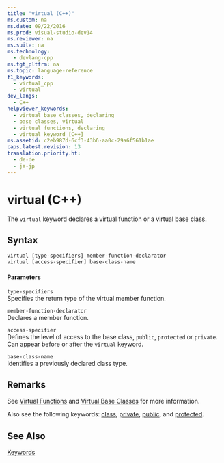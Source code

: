 ```yaml
---
title: "virtual (C++)"
ms.custom: na
ms.date: 09/22/2016
ms.prod: visual-studio-dev14
ms.reviewer: na
ms.suite: na
ms.technology: 
  - devlang-cpp
ms.tgt_pltfrm: na
ms.topic: language-reference
f1_keywords: 
  - virtual_cpp
  - virtual
dev_langs: 
  - C++
helpviewer_keywords: 
  - virtual base classes, declaring
  - base classes, virtual
  - virtual functions, declaring
  - virtual keyword [C++]
ms.assetid: c2eb987d-6cf3-43b6-aa0c-29a6f561b1ae
caps.latest.revision: 13
translation.priority.ht: 
  - de-de
  - ja-jp
---
```

# virtual (C++)
The `virtual` keyword declares a virtual function or a virtual base class.  
  
## Syntax  
  
```  
virtual [type-specifiers] member-function-declarator  
virtual [access-specifier] base-class-name  
```  
  
#### Parameters  
 `type-specifiers`  
 Specifies the return type of the virtual member function.  
  
 `member-function-declarator`  
 Declares a member function.  
  
 `access-specifier`  
 Defines the level of access to the base class, `public`, `protected` or `private`. Can appear before or after the `virtual` keyword.  
  
 `base-class-name`  
 Identifies a previously declared class type.  
  
## Remarks  
 See [Virtual Functions](../vs140/virtual-functions.md) and [Virtual Base Classes](../vs140/virtual-base-classes.md) for more information.  
  
 Also see the following keywords: [class](../vs140/class--c---.md), [private](../vs140/private--c---.md), [public](../vs140/public--c---.md), and [protected](../vs140/protected--c---.md).  
  
## See Also  
 [Keywords](../vs140/keywords--c---.md)